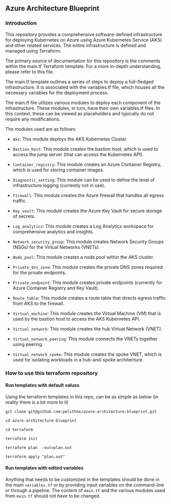 ## Azure Architecture Blueprint

### Introduction

This repository provides a comprehensive software-defined infrastructure for deploying Kubernetes on Azure using Azure Kubernetes Service (AKS) and other related services. The entire infrastructure is defined and managed using Terraform.

The primary source of documentation for this repository is the comments within the main.tf Terraform template. For a more in-depth understanding, please refer to this file.

The main.tf template outlines a series of steps to deploy a full-fledged infrastructure. It is associated with the variables.tf file, which houses all the necessary variables for the deployment process.

The main.tf file utilizes various modules to deploy each component of the infrastructure. These modules, in turn, have their own variables.tf files. In this context, these can be viewed as placeholders and typically do not require any modifications.

The modules used are as follows:

* `Aks`: This module deploys the AKS Kubernetes Cluster.

* `Bastion_host`: This module creates the bastion host, which is used to access the jump server (that can access the Kubernetes API).

* `Container_registry`: This module creates an Azure Container Registry, which is used for storing container images.

* `Diagnostic_setting`: This module can be used to define the level of infrastructure logging (currently not in use).

* `Firewall`: This module creates the Azure firewall that handles all egress traffic.

* `Key_vault`: This module creates the Azure Key Vault for secure storage of secrets.

* `Log_analytics`: This module creates a Log Analytics workspace for comprehensive analytics and insights.

* `Network_security_group`: This module creates Network Security Groups (NSGs) for the Virtual Networks (VNETs).

* `Node_pool`: This module creates a node pool within the AKS cluster.

* `Private_dns_zone`: This module creates the private DNS zones required for the private endpoints.

* `Private_endpoint`: This module creates private endpoints (currently for Azure Container Registry and Key Vault).

* `Route_table`: This module creates a route table that directs egress traffic from AKS to the firewall.

* `Virtual_machine`: This module creates the Virtual Machine (VM) that is used by the bastion host to access the AKS Kubernetes API.

* `Virtual_network`: This module creates the hub Virtual Network (VNET).

* `Virtual_network_peering`: This module connects the VNETs together using peering.

* `Virtual_network_spoke`: This module creates the spoke VNET, which is used for isolating workloads in a hub-and-spoke architecture.


### How to use this terraform repository

#### Run templates with default values

Using the terraform templates in this repo, can be as simple as below (in reality there is a bit more to it)

````
git clone git@github.com:pelithne/azure-architecture-blueprint.git 

cd azure-architecture-blueprint

cd terraform

terraform init

terraform plan  -out=plan.out  

terraform apply "plan.out"   

````

#### Run templates with edited variables

Anything that needs to be customized in the templates should be done in the main ````variables.tf```` or by providing input variables on the command-line or through a pipeline. The content of ````main.tf```` and the various modules used from ````main.tf```` should not have to be changed.